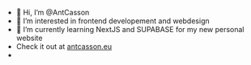 - 👋 Hi, I’m @AntCasson
- 👀 I’m interested in frontend developement and webdesign
- 🌱 I’m currently learning NextJS and SUPABASE for my new personal website
- Check it out at [antcasson.eu](https://www.antcasson.eu/)
- 



<!---
AntCasson/AntCasson is a ✨ special ✨ repository because its `README.md` (this file) appears on your GitHub profile.
You can click the Preview link to take a look at your changes.
--->

